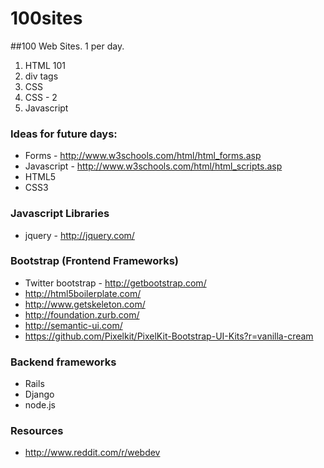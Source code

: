 100sites
========
##100 Web Sites. 1 per day.

1. HTML 101
2. div tags
3. CSS
4. CSS - 2
5. Javascript

### Ideas for future days:
  * Forms - http://www.w3schools.com/html/html_forms.asp
  * Javascript - http://www.w3schools.com/html/html_scripts.asp
  * HTML5
  * CSS3

### Javascript Libraries
  * jquery - http://jquery.com/

### Bootstrap (Frontend Frameworks)
* Twitter bootstrap - http://getbootstrap.com/
* http://html5boilerplate.com/
* http://www.getskeleton.com/
* http://foundation.zurb.com/
* http://semantic-ui.com/
* https://github.com/Pixelkit/PixelKit-Bootstrap-UI-Kits?r=vanilla-cream

### Backend frameworks
 * Rails
 * Django
 * node.js

### Resources
* http://www.reddit.com/r/webdev


